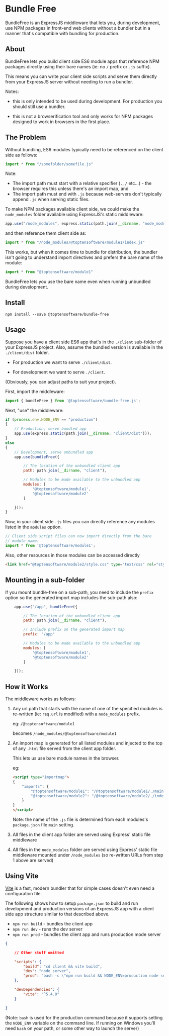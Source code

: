 # Bundle Free

BundleFree is an ExpressJS middleware that lets you, during development, 
use NPM packages in front-end web clients without a bundler but in a manner
that's compatible with bundling for production.

## About

BundleFree lets you build client side ES6 module apps that reference NPM 
packages directly using their bare names (ie: no `/` prefix or `.js` suffix).

This means you can write your client side scripts and serve them directly
from your ExpressJS server without needing to run a bundler.

Notes: 

* this is only intended to be used during development. For production you
  should still use a bundler. 

* this is not a browserification tool and only works for NPM packages designed
  to work in browsers in the first place.


## The Problem

Without bundling, ES6 modules typically need to be referenced
on the client side as follows:

```js
import * from "/somefolder/somefile.js"
```

Note:

* The import path must start with a relative specifier (`.`, `/` etc...) - the browser requires this unless there's an import map, and 
* The import path must end with `.js` because web-servers don't typically append `.js` when serving static files.

To make NPM packages available client side, we could make the `node_modules` folder available using ExpressJS's static middleware:

```js
app.use("/node_modules", express.static(path.join(__dirname, "node_modules")));
```

and then reference them client side as:

```js
import * from "/node_modules/@toptensoftware/module1/index.js"
```

This works, but when it comes time to bundle for distribution, the bundler isn't going to understand import directives and prefers the bare name of the module:

```js
import * from "@toptensoftware/module1"
```

BundleFree lets you use the bare name even when running unbundled during development.


## Install

```
npm install --save @toptensoftware/bundle-free
```

## Usage

Suppose you have a client side ES6 app that's in the `./client` sub-folder
of your ExpressJS project. Also, assume the bundled version is
available in the `./client/dist` folder.

* For production we want to serve `./client/dist`.  

* For development we want to serve `./client`.

(Obviously, you can adjust paths to suit your project).

First, import the middleware:

```js
import { bundleFree } from '@toptensoftware/bundle-free.js';
```

Next, "use" the middleware:

```js
if (process.env.NODE_ENV == "production")
{
    // Production, serve bundled app
    app.use(express.static(path.join(__dirname, "client/dist")));
}
else
{
    // Development, serve unbundled app
    app.use(bundleFree({

        // The location of the unbundled client app
        path: path.join(__dirname, "client"),

        // Modules to be made available to the unbundled app
        modules: [ 
            '@toptensoftware/module1',
            '@toptensoftware/module2'
        ]

    }));
}
```

Now, in your client side `.js` files you can directly reference any
modules listed in the `modules` option.

```js
// Client side script files can now import directly from the bare
// module name:
import * from '@toptensoftware/module1';
```

Also, other resources in those modules can be accessed directly

```html
<link href="@toptensoftware/module2/style.css" type="text/css" rel="stylesheet" />
```

## Mounting in a sub-folder

If you mount bundle-free on a sub-path, you need to include the `prefix`
option so the generated import map includes the sub-path also:

```js
    app.use("/app", bundleFree({

        // The location of the unbundled client app
        path: path.join(__dirname, "client"),

        // Include prefix on the generated import map
        prefix: "/app"

        // Modules to be made available to the unbundled app
        modules: [ 
            '@toptensoftware/module1',
            '@toptensoftware/module2'
        ]

    }));
```


## How it Works

The middleware works as follows:

1. Any url path that starts with the name of one of the specified modules is
   re-written (ie: `req.url` is modified) with a `node_modules` prefix.

   eg:
       `/@toptensoftware/module1` 
       
   becomes `/node_modules/@toptensoftware/module1`

2. An import map is generated for all listed modules and injected to the top of any
   `.html` file served from the client app folder.

   This lets us use bare module names in the browser.

   eg:
        
    ```html
    <script type="importmap">
    {
        "imports": {
            "@toptensoftware/module1": "/@toptensoftware/module1/./main.js",
            "@toptensoftware/module2": "/@toptensoftware/module2/./index.js"
        }
    }
    </script>
    ```

    Note: the name of the `.js` file is determined from each modules's `package.json` file `main` setting.

3. All files in the client app folder are served using Express' static file 
   middleware

4. All files in the `node_modules` folder are served using Express' static file
   middleware mounted under `/node_modules` (so re-written URLs from step 1 above
   are served)

## Using Vite

[Vite](https://vite.dev/) is a fast, modern bundler that for simple cases doesn't even need a configuration file.

The following shows how to setup `package.json` to build and run development and production versions of an ExpressJS app with a client side app structure similar to that described above.

* `npm run build` - bundles the client app
* `npm run dev` - runs the dev server
* `npm run prod` - bundles the client app and runs production mode server

```json
{

    // Other stuff omitted

    "scripts": {
        "build": "cd client && vite build",
        "dev": "node server",
        "prod": "bash -c \"npm run build && NODE_ENV=production node server\""
    },

    "devDependencies": {
        "vite": "^5.4.8"
    }

}
```

(Note: `bash` is used for the production command because it supports setting the `NODE_ENV` variable on the command line.  If running on Windows you'll need `bash` on your path, or some other way to launch the server)


